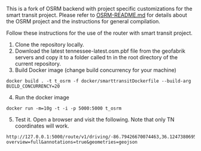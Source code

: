 This is a fork of OSRM backend with project specific customizations for the smart transit project. Please refer to [OSRM-README.md](OSRM-README.md) for details about the OSRM project and the instructions for general compilation. 

Follow these instructions for the use of the router with smart transit project.

1. Clone the repository locally.
2. Download the latest tennessee-latest.osm.pbf file from the geofabrik servers and copy it to a folder called tn in the root directory of the current repository.
3. Build Docker image (change build concurrency for your machine)

```
docker build . -t t_osrm -f docker/smarttransitDockerfile --build-arg BUILD_CONCURRENCY=20
```

4. Run the docker image

```
docker run -m=10g -t -i -p 5000:5000 t_osrm
```

5. Test it. Open a browser and visit the following. Note that only TN coordinates will work.

```
http://127.0.0.1:5000/route/v1/driving/-86.79426670074463,36.12473806954196;-86.7641830444336,36.13808266878191?overview=full&annotations=true&geometries=geojson
```



